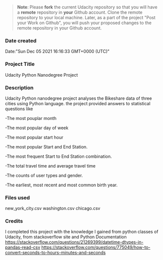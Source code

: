 >**Note**: Please **fork** the current Udacity repository so that you will have a **remote** repository in **your** Github account. Clone the remote repository to your local machine. Later, as a part of the project "Post your Work on Github", you will push your proposed changes to the remote repository in your Github account.

### Date created
Date:"Sun Dec 05 2021 16:16:33 GMT+0000 (UTC)"

### Project Title
Udacity Python Nanodegree Project

### Description
Udacity Python nanodegree project analyses the Bikeshare data of three cities using Python language.
the project provided answers to statistical questions like 

-The most pouplar month

-The most popular day of week

-The most popular start hour

-The most popular Start and End Station.

-The most frequent Start to End Station combination.

-The total travel time and average travel time

-The counts of user types and gender.

-The earliest, most recent and most common birth year.


### Files used
new_york_city.csv
washington.csv
chicago.csv

### Credits
I completed this project with the knowledge I gained from python classes of Udacity, from stackoverflow site and Python Documentation
https://stackoverflow.com/questions/21269399/datetime-dtypes-in-pandas-read-csv
https://stackoverflow.com/questions/775049/how-to-convert-seconds-to-hours-minutes-and-seconds

